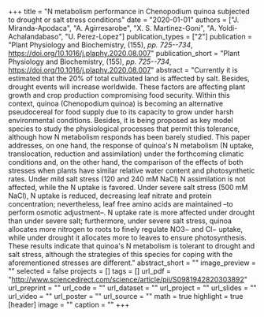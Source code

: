 +++
title = "N metabolism performance in Chenopodium quinoa subjected to drought or salt stress conditions"
date = "2020-01-01"
authors = ["J. Miranda-Apodaca", "A. Agirresarobe", "X. S. Martinez-Goni", "A. Yoldi-Achalandabaso", "U. Perez-Lopez"]
publication_types = ["2"]
publication = "Plant Physiology and Biochemistry, (155), _pp. 725--734_, https://doi.org/10.1016/j.plaphy.2020.08.007"
publication_short = "Plant Physiology and Biochemistry, (155), _pp. 725--734_, https://doi.org/10.1016/j.plaphy.2020.08.007"
abstract = "Currently it is estimated that the 20% of total cultivated land is affected by salt. Besides, drought events will increase worldwide. These factors are affecting plant growth and crop production compromising food security. Within this context, quinoa (Chenopodium quinoa) is becoming an alternative pseudocereal for food supply due to its capacity to grow under harsh environmental conditions. Besides, it is being proposed as key model species to study the physiological processes that permit this tolerance, although how N metabolism responds has been barely studied. This paper addresses, on one hand, the response of quinoa's N metabolism (N uptake, translocation, reduction and assimilation) under the forthcoming climatic conditions and, on the other hand, the comparison of the effects of both stresses when plants have similar relative water content and photosynthetic rates. Under mild salt stress (120 and 240 mM NaCl) N assimilation is not affected, while the N uptake is favored. Under severe salt stress (500 mM NaCl), N uptake is reduced, decreasing leaf nitrate and protein concentration; nevertheless, leaf free amino acids are maintained –to perform osmotic adjustment–. N uptake rate is more affected under drought than under severe salt; furthermore, under severe salt stress, quinoa allocates more nitrogen to roots to finely regulate NO3− and Cl− uptake, while under drought it allocates more to leaves to ensure photosynthesis. These results indicate that quinoa's N metabolism is tolerant to drought and salt stress, although the strategies of this species for coping with the aforementioned stresses are different."
abstract_short = ""
image_preview = ""
selected = false
projects = []
tags = []
url_pdf = "http://www.sciencedirect.com/science/article/pii/S0981942820303892"
url_preprint = ""
url_code = ""
url_dataset = ""
url_project = ""
url_slides = ""
url_video = ""
url_poster = ""
url_source = ""
math = true
highlight = true
[header]
image = ""
caption = ""
+++
